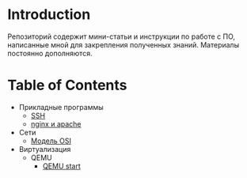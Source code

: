 # Introduction

Репозиторий содержит мини-статьи и инструкции по работе с ПО, написанные мной для закрепления полученных знаний. Материалы постоянно дополняются.

# Table of Contents

- Прикладные программы
  - [SSH](ssh.md)
  - [nginx и apache](nginpache.md)
- Сети
  - [Модель OSI](OSI.md)
- Виртуализация
  - QEMU
    - [QEMU start](qemu.md)
